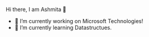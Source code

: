 Hi there, I am Ashmita 👋
- 🔭 I’m currently working on Microsoft Technologies!
- 🌱 I’m currently learning Datastructues.

<!--
**AshmitaHazra/AshmitaHazra** is a ✨ _special_ ✨ repository because its `README.md` (this file) appears on your GitHub profile.

Here are some ideas to get you started:
- 👯 I’m looking to collaborate on ...
- 🤔 I’m looking for help with ...
- 💬 Ask me about ...
- 📫 How to reach me: ...
- 😄 Pronouns: ...
- ⚡ Fun fact: ...
-->
